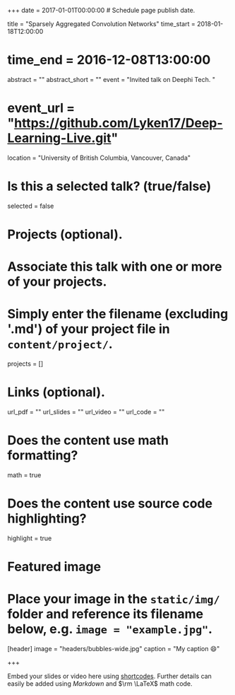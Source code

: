 +++
date = 2017-01-01T00:00:00  # Schedule page publish date.

title = "Sparsely Aggregated Convolution Networks"
time_start = 2018-01-18T12:00:00
# time_end = 2016-12-08T13:00:00
abstract = ""
abstract_short = ""
event = "Invited talk on Deephi Tech. "
# event_url = "https://github.com/Lyken17/Deep-Learning-Live.git"
location = "University of British Columbia, Vancouver, Canada"

# Is this a selected talk? (true/false)
selected = false

# Projects (optional).
#   Associate this talk with one or more of your projects.
#   Simply enter the filename (excluding '.md') of your project file in `content/project/`.
projects = []

# Links (optional).
url_pdf = ""
url_slides = ""
url_video = ""
url_code = ""

# Does the content use math formatting?
math = true

# Does the content use source code highlighting?
highlight = true

# Featured image
# Place your image in the `static/img/` folder and reference its filename below, e.g. `image = "example.jpg"`.
[header]
image = "headers/bubbles-wide.jpg"
caption = "My caption :smile:"

+++

Embed your slides or video here using [shortcodes](https://sourcethemes.com/academic/post/writing-markdown-latex/). Further details can easily be added using *Markdown* and $\rm \LaTeX$ math code.
